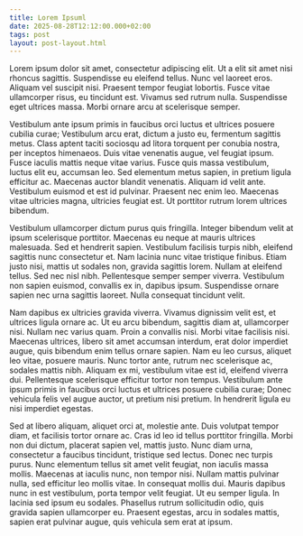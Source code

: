 ```yaml
---
title: Lorem Ipsuml
date: 2025-08-28T12:12:00.000+02:00
tags: post
layout: post-layout.html
---
```

Lorem ipsum dolor sit amet, consectetur adipiscing elit. Ut a elit sit amet nisi rhoncus sagittis. Suspendisse eu eleifend tellus. Nunc vel laoreet eros. Aliquam vel suscipit nisi. Praesent tempor feugiat lobortis. Fusce vitae ullamcorper risus, eu tincidunt est. Vivamus sed rutrum nulla. Suspendisse eget ultrices massa. Morbi ornare arcu at scelerisque semper.

Vestibulum ante ipsum primis in faucibus orci luctus et ultrices posuere cubilia curae; Vestibulum arcu erat, dictum a justo eu, fermentum sagittis metus. Class aptent taciti sociosqu ad litora torquent per conubia nostra, per inceptos himenaeos. Duis vitae venenatis augue, vel feugiat ipsum. Fusce iaculis mattis neque vitae varius. Fusce quis massa vestibulum, luctus elit eu, accumsan leo. Sed elementum metus sapien, in pretium ligula efficitur ac. Maecenas auctor blandit venenatis. Aliquam id velit ante. Vestibulum euismod et est id pulvinar. Praesent nec enim leo. Maecenas vitae ultricies magna, ultricies feugiat est. Ut porttitor rutrum lorem ultrices bibendum.

Vestibulum ullamcorper dictum purus quis fringilla. Integer bibendum velit at ipsum scelerisque porttitor. Maecenas eu neque at mauris ultrices malesuada. Sed et hendrerit sapien. Vestibulum facilisis turpis nibh, eleifend sagittis nunc consectetur et. Nam lacinia nunc vitae tristique finibus. Etiam justo nisi, mattis ut sodales non, gravida sagittis lorem. Nullam at eleifend tellus. Sed nec nisl nibh. Pellentesque semper semper viverra. Vestibulum non sapien euismod, convallis ex in, dapibus ipsum. Suspendisse ornare sapien nec urna sagittis laoreet. Nulla consequat tincidunt velit.

Nam dapibus ex ultricies gravida viverra. Vivamus dignissim velit est, et ultrices ligula ornare ac. Ut eu arcu bibendum, sagittis diam at, ullamcorper nisi. Nullam nec varius quam. Proin a convallis nisi. Morbi vitae facilisis nisi. Maecenas ultrices, libero sit amet accumsan interdum, erat dolor imperdiet augue, quis bibendum enim tellus ornare sapien. Nam eu leo cursus, aliquet leo vitae, posuere mauris. Nunc tortor ante, rutrum nec scelerisque ac, sodales mattis nibh. Aliquam ex mi, vestibulum vitae est id, eleifend viverra dui. Pellentesque scelerisque efficitur tortor non tempus. Vestibulum ante ipsum primis in faucibus orci luctus et ultrices posuere cubilia curae; Donec vehicula felis vel augue auctor, ut pretium nisi pretium. In hendrerit ligula eu nisi imperdiet egestas.

Sed at libero aliquam, aliquet orci at, molestie ante. Duis volutpat tempor diam, et facilisis tortor ornare ac. Cras id leo id tellus porttitor fringilla. Morbi non dui dictum, placerat sapien vel, mattis justo. Nunc diam urna, consectetur a faucibus tincidunt, tristique sed lectus. Donec nec turpis purus. Nunc elementum tellus sit amet velit feugiat, non iaculis massa mollis. Maecenas at iaculis nunc, non tempor nisi. Nullam mattis pulvinar nulla, sed efficitur leo mollis vitae. In consequat mollis dui. Mauris dapibus nunc in est vestibulum, porta tempor velit feugiat. Ut eu semper ligula. In lacinia sed ipsum eu sodales. Phasellus rutrum sollicitudin odio, quis gravida sapien ullamcorper eu. Praesent egestas, arcu in sodales mattis, sapien erat pulvinar augue, quis vehicula sem erat at ipsum.
